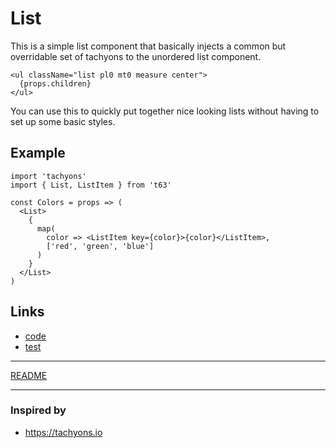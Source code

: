 # List

This is a simple list component that basically injects a common but overridable set of tachyons to the unordered list component.

```
<ul className="list pl0 mt0 measure center">
  {props.children}
</ul>
```

You can use this to quickly put together nice looking lists without having to set up some basic styles.

## Example

```
import 'tachyons'
import { List, ListItem } from 't63'

const Colors = props => (
  <List>
    {
      map(
        color => <ListItem key={color}>{color}</ListItem>,
        ['red', 'green', 'blue']
      )
    }
  </List>
)
```


## Links

* [code](index.js)
* [test](test.js)

---

[README](../../README.md)

---

### Inspired by

* https://tachyons.io
